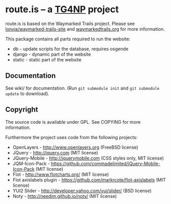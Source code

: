 route.is – a [TG4NP](http://tg4np.eu) project
=======================================================================

route.is is based on the Waymarked Trails project. Please see [lonvia/waymarked-trails-site](https://github.com/lonvia/waymarked-trails-site) and [waymarkedtrails.org](http://waymarkedtrails.org) for more information.

This package contains all parts required to run the website:

* db     - update scripts for the database, requires osgende
* django - dynamic part of the website
* static - static part of the website

Documentation
------------

See wiki/ for documentation. (Run `git submodule init` and `git submodule 
update` to download).

Copyright
---------

The source code is available under GPL. See COPYING for more information.

Furthermore the project uses code from the following projects:

 - OpenLayers - http://www.openlayers.org (FreeBSD license)
 - JQuery - http://jquery.com (MIT license)
 - JQuery-Mobile - http://jquerymobile.com (CSS styles only, MIT license)
 - JQM-Icon-Pack - https://github.com/commadelimited/jQuery-Mobile-Icon-Pack (MIT license)
 - Flot - http://www.flotcharts.org/ (MIT license)
 - Flot axislabels plugin - https://github.com/markrcote/flot-axislabels (MIT license)
 - YUI2 Slider - http://developer.yahoo.com/yui/slider/ (BSD license)
 - Noty - http://needim.github.io/noty/ (MIT license)

   
